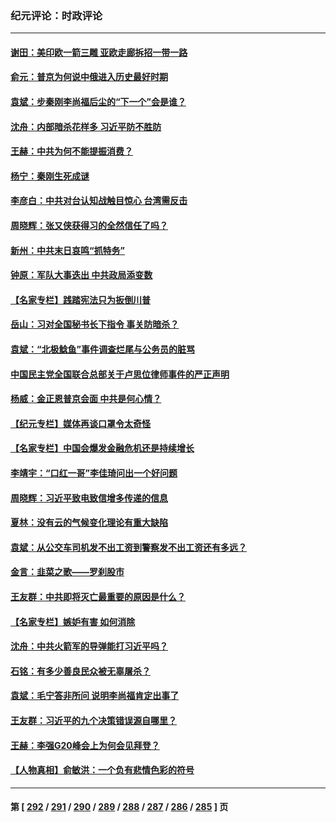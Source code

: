### 纪元评论：时政评论
---
#### [谢田：美印欧一箭三雕 亚欧走廊拆招一带一路](../../pages/nsc1025/n14075417.md) 
#### [俞元：普京为何说中俄进入历史最好时期](../../pages/nsc1025/n14075506.md) 
#### [袁斌：步秦刚李尚福后尘的“下一个”会是谁？](../../pages/nsc1025/n14075472.md) 
#### [沈舟：内部暗杀花样多 习近平防不胜防](../../pages/nsc1025/n14075301.md) 
#### [王赫：中共为何不能提振消费？](../../pages/nsc1025/n14075247.md) 
#### [杨宁：秦刚生死成谜](../../pages/nsc1025/n14074638.md) 
#### [李彦白：中共对台认知战触目惊心 台湾需反击](../../pages/nsc1025/n14075196.md) 
#### [周晓辉：张又侠获得习的全然信任了吗？](../../pages/nsc1025/n14075187.md) 
#### [新州：中共末日哀鸣“抓特务”](../../pages/nsc1025/n14074931.md) 
#### [钟原：军队大事迭出 中共政局添变数](../../pages/nsc1025/n14074753.md) 
#### [【名家专栏】践踏宪法只为扳倒川普](../../pages/nsc1025/n14074607.md) 
#### [岳山：习对全国秘书长下指令 事关防暗杀？](../../pages/nsc1025/n14074346.md) 
#### [袁斌：“北极鲶鱼”事件调查烂尾与公务员的脏骂](../../pages/nsc1025/n14074274.md) 
#### [中国民主党全国联合总部关于卢思位律师事件的严正声明](../../pages/nsc1025/n14074079.md) 
#### [杨威：金正恩普京会面 中共是何心情？](../../pages/nsc1025/n14074027.md) 
#### [【纪元专栏】媒体再谈口罩令太奇怪](../../pages/nsc1025/n14073963.md) 
#### [【名家专栏】中国会爆发金融危机还是持续增长](../../pages/nsc1025/n14073758.md) 
#### [李靖宇：“口红一哥”李佳琦问出一个好问题](../../pages/nsc1025/n14073929.md) 
#### [周晓辉：习近平致电致信增多传递的信息](../../pages/nsc1025/n14073906.md) 
#### [夏林：没有云的气候变化理论有重大缺陷](../../pages/nsc1025/n14073935.md) 
#### [袁斌：从公交车司机发不出工资到警察发不出工资还有多远？](../../pages/nsc1025/n14073579.md) 
#### [金言：韭菜之歌——罗刹股市](../../pages/nsc1025/n14073267.md) 
#### [王友群：中共即将灭亡最重要的原因是什么？](../../pages/nsc1025/n14073339.md) 
#### [【名家专栏】嫉妒有害 如何消除](../../pages/nsc1025/n14071522.md) 
#### [沈舟：中共火箭军的导弹能打习近平吗？](../../pages/nsc1025/n14072540.md) 
#### [石铭：有多少善良民众被无辜屠杀？](../../pages/nsc1025/n14072821.md) 
#### [袁斌：毛宁答非所问 说明李尚福肯定出事了](../../pages/nsc1025/n14072800.md) 
#### [王友群：习近平的九个决策错误源自哪里？](../../pages/nsc1025/n14072494.md) 
#### [王赫：李强G20峰会上为何会见拜登？](../../pages/nsc1025/n14072401.md) 
#### [【人物真相】俞敏洪：一个负有悲情色彩的符号](../../pages/nsc1025/n14072389.md) 

---
#### 第 [ [292](./292.md) / [291](./291.md) / [290](./290.md) / [289](./289.md) / [288](./288.md) / [287](./287.md) / [286](./286.md) / [285](./285.md) ] 页
